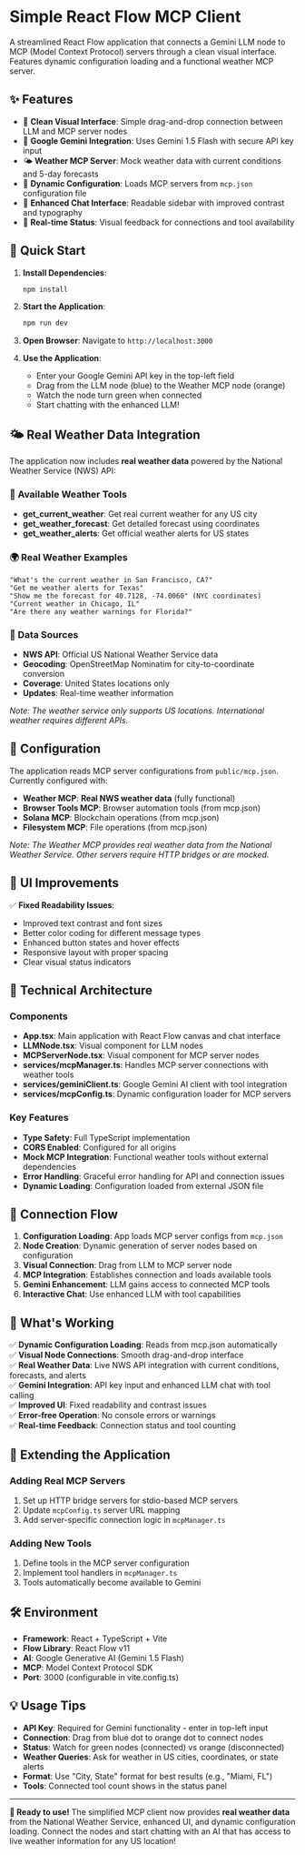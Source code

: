 # Simple React Flow MCP Client

A streamlined React Flow application that connects a Gemini LLM node to MCP (Model Context Protocol) servers through a clean visual interface. Features dynamic configuration loading and a functional weather MCP server.

## ✨ Features

- 🎯 **Clean Visual Interface**: Simple drag-and-drop connection between LLM and MCP server nodes
- 🤖 **Google Gemini Integration**: Uses Gemini 1.5 Flash with secure API key input
- 🌤️ **Weather MCP Server**: Mock weather data with current conditions and 5-day forecasts
- 📁 **Dynamic Configuration**: Loads MCP servers from `mcp.json` configuration file
- 💬 **Enhanced Chat Interface**: Readable sidebar with improved contrast and typography
- 🔄 **Real-time Status**: Visual feedback for connections and tool availability

## 🚀 Quick Start

1. **Install Dependencies**:
   ```bash
   npm install
   ```

2. **Start the Application**:
   ```bash
   npm run dev
   ```

3. **Open Browser**: Navigate to `http://localhost:3000`

4. **Use the Application**:
   - Enter your Google Gemini API key in the top-left field
   - Drag from the LLM node (blue) to the Weather MCP node (orange)
   - Watch the node turn green when connected
   - Start chatting with the enhanced LLM!

## 🌤️ Real Weather Data Integration

The application now includes **real weather data** powered by the National Weather Service (NWS) API:

### 🔧 Available Weather Tools
- **get_current_weather**: Get real current weather for any US city
- **get_weather_forecast**: Get detailed forecast using coordinates
- **get_weather_alerts**: Get official weather alerts for US states

### 🌍 Real Weather Examples
```
"What's the current weather in San Francisco, CA?"
"Get me weather alerts for Texas"
"Show me the forecast for 40.7128, -74.0060" (NYC coordinates)
"Current weather in Chicago, IL"
"Are there any weather warnings for Florida?"
```

### 📡 Data Sources
- **NWS API**: Official US National Weather Service data
- **Geocoding**: OpenStreetMap Nominatim for city-to-coordinate conversion
- **Coverage**: United States locations only
- **Updates**: Real-time weather information

*Note: The weather service only supports US locations. International weather requires different APIs.*

## 📁 Configuration

The application reads MCP server configurations from `public/mcp.json`. Currently configured with:

- **Weather MCP**: **Real NWS weather data** (fully functional)
- **Browser Tools MCP**: Browser automation tools (from mcp.json)
- **Solana MCP**: Blockchain operations (from mcp.json)
- **Filesystem MCP**: File operations (from mcp.json)

*Note: The Weather MCP provides real weather data from the National Weather Service. Other servers require HTTP bridges or are mocked.*

## 🎨 UI Improvements

✅ **Fixed Readability Issues**:
- Improved text contrast and font sizes
- Better color coding for different message types
- Enhanced button states and hover effects
- Responsive layout with proper spacing
- Clear visual status indicators

## 🔧 Technical Architecture

### Components
- **App.tsx**: Main application with React Flow canvas and chat interface
- **LLMNode.tsx**: Visual component for LLM nodes
- **MCPServerNode.tsx**: Visual component for MCP server nodes
- **services/mcpManager.ts**: Handles MCP server connections with weather tools
- **services/geminiClient.ts**: Google Gemini AI client with tool integration
- **services/mcpConfig.ts**: Dynamic configuration loader for MCP servers

### Key Features
- **Type Safety**: Full TypeScript implementation
- **CORS Enabled**: Configured for all origins
- **Mock MCP Integration**: Functional weather tools without external dependencies
- **Error Handling**: Graceful error handling for API and connection issues
- **Dynamic Loading**: Configuration loaded from external JSON file

## 🔄 Connection Flow

1. **Configuration Loading**: App loads MCP server configs from `mcp.json`
2. **Node Creation**: Dynamic generation of server nodes based on configuration
3. **Visual Connection**: Drag from LLM to MCP server node
4. **MCP Integration**: Establishes connection and loads available tools
5. **Gemini Enhancement**: LLM gains access to connected MCP tools
6. **Interactive Chat**: Use enhanced LLM with tool capabilities

## 🌟 What's Working

✅ **Dynamic Configuration Loading**: Reads from mcp.json automatically  
✅ **Visual Node Connections**: Smooth drag-and-drop interface  
✅ **Real Weather Data**: Live NWS API integration with current conditions, forecasts, and alerts  
✅ **Gemini Integration**: API key input and enhanced LLM chat with tool calling  
✅ **Improved UI**: Fixed readability and contrast issues  
✅ **Error-free Operation**: No console errors or warnings  
✅ **Real-time Feedback**: Connection status and tool counting  

## 🔮 Extending the Application

### Adding Real MCP Servers
1. Set up HTTP bridge servers for stdio-based MCP servers
2. Update `mcpConfig.ts` server URL mapping
3. Add server-specific connection logic in `mcpManager.ts`

### Adding New Tools
1. Define tools in the MCP server configuration
2. Implement tool handlers in `mcpManager.ts`
3. Tools automatically become available to Gemini

## 🛠️ Environment

- **Framework**: React + TypeScript + Vite
- **Flow Library**: React Flow v11
- **AI**: Google Generative AI (Gemini 1.5 Flash)
- **MCP**: Model Context Protocol SDK
- **Port**: 3000 (configurable in vite.config.ts)

## 💡 Usage Tips

- **API Key**: Required for Gemini functionality - enter in top-left input
- **Connection**: Drag from blue dot to orange dot to connect nodes
- **Status**: Watch for green nodes (connected) vs orange (disconnected)
- **Weather Queries**: Ask for weather in US cities, coordinates, or state alerts
- **Format**: Use "City, State" format for best results (e.g., "Miami, FL")
- **Tools**: Connected tool count shows in the status panel

---

**🎉 Ready to use!** The simplified MCP client now provides **real weather data** from the National Weather Service, enhanced UI, and dynamic configuration loading. Connect the nodes and start chatting with an AI that has access to live weather information for any US location!

